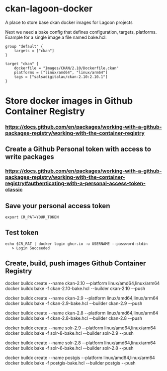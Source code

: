 # ckan-lagoon-docker
A place to store base ckan docker images for Lagoon projects


Next we need a bake config that defines configuration, targets, platforms. Example for a single image a file named bake.hcl:
```
group "default" {
    targets = ["ckan"]
}

target "ckan" {
    dockerfile = "Images/CKAN/2.10/Dockerfile.ckan"
    platforms = ["linux/amd64", "linux/arm64"]
    tags = ["salsadigitalau/ckan-2.10:2.10.1"]
}
```

# Store docker images in Github Container Registry
### https://docs.github.com/en/packages/working-with-a-github-packages-registry/working-with-the-container-registry
## Create a Github Personal token with access to write packages
### https://docs.github.com/en/packages/working-with-a-github-packages-registry/working-with-the-container-registry#authenticating-with-a-personal-access-token-classic
## Save your personal access token 
```export CR_PAT=YOUR_TOKEN```
## Test token
```
echo $CR_PAT | docker login ghcr.io -u USERNAME --password-stdin
   > Login Succeeded
```
## Create, build, push images Github Container Registry
docker buildx create --name ckan-2.10 --platform linux/amd64,linux/arm64  
docker buildx bake -f ckan-2.10-bake.hcl --builder ckan-2.10 --push

docker buildx create --name ckan-2.9 --platform linux/amd64,linux/arm64  
docker buildx bake -f ckan-2.9-bake.hcl --builder ckan-2.9 --push

docker buildx create --name ckan-2.8 --platform linux/amd64,linux/arm64  
docker buildx bake -f ckan-2.8-bake.hcl --builder ckan-2.8 --push

docker buildx create --name solr-2.9 --platform linux/amd64,linux/arm64  
docker buildx bake -f solr-8-bake.hcl --builder solr-2.9 --push

docker buildx create --name solr-2.8 --platform linux/amd64,linux/arm64  
docker buildx bake -f solr-6-bake.hcl --builder solr-2.8 --push

docker buildx create --name postgis --platform linux/amd64,linux/arm64  
docker buildx bake -f postgis-bake.hcl --builder postgis --push
